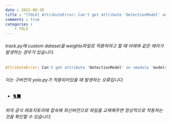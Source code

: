 ```yaml
---
date : 2022-08-30
title : "[YOLO] AttributeError: Can't get attribute 'DetectionModel' on <module 'models.yolo' from '...'> 해결방법"
comments : true
categories : 
    - YOLO
---
```


###### track.py에 custom dataset을 weights파일로 적용하려고 할 때 아래와 같은 에러가 발생하는 경우가 있습니다. 
```python
AttributeError: Can't get attribute 'DetectionModel' on <module 'models.yolo' from './models/yolo.py'>
```

###### 이는 구버전의 yolo.py가 적용되어있을 때 발생하는 오류입니다.

* [🐈‍⬛](https://github.com/ultralytics/yolov5/blob/master/models/yolo.py)

###### 위의 공식 레포지토리에 접속해 최신버전으로 파일을 교체해주면 정상적으로 작동하는 것을 확인할 수 있습니다.